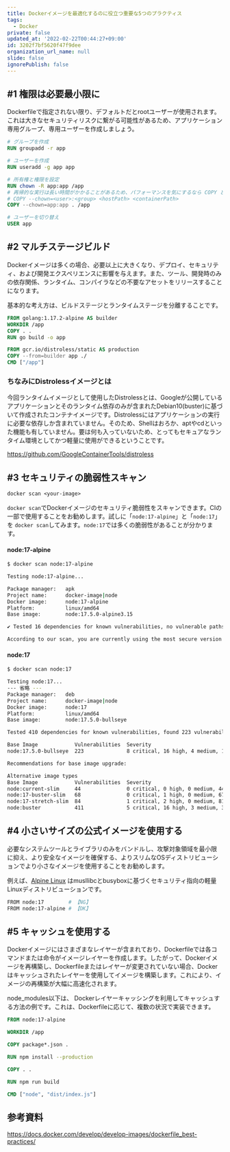 ```yaml
---
title: Dockerイメージを最適化するのに役立つ重要な5つのプラクティス
tags:
  - Docker
private: false
updated_at: '2022-02-22T00:44:27+09:00'
id: 3202f7bf5620f47f9dee
organization_url_name: null
slide: false
ignorePublish: false
---
```

## #1 権限は必要最小限に

Dockerfileで指定されない限り、デフォルトだとrootユーザーが使用されます。これは大きなセキュリティリスクに繋がる可能性があるため、アプリケーション専用グループ、専用ユーザーを作成しましょう。

```Dockerfile
# グループを作成
RUN groupadd -r app

# ユーザーを作成
RUN useradd -g app app

# 所有権と権限を設定
RUN chown -R app:app /app
# 再帰的な実行は長い時間がかかることがあるため、パフォーマンスを気にするなら COPY と一緒の方が良い
# COPY --chown=<user>:<group> <hostPath> <containerPath>
COPY --chown=app:app . /app

# ユーザーを切り替え
USER app
```

## #2 マルチステージビルド

Dockerイメージは多くの場合、必要以上に大きくなり、デプロイ、セキュリティ、および開発エクスペリエンスに影響を与えます。また、ツール、開発時のみの依存関係、ランタイム、コンパイラなどの不要なアセットをリリースすることになります。

基本的な考え方は、ビルドステージとランタイムステージを分離することです。


```Dockerfile
FROM golang:1.17.2-alpine AS builder
WORKDIR /app
COPY . .
RUN go build -o app

FROM gcr.io/distroless/static AS production
COPY --from=builder app ./
CMD ["/app"]
```

### ちなみにDistrolessイメージとは
今回ランタイムイメージとして使用したDistrolessとは、Googleが公開しているアプリケーションとそのランタイム依存のみが含まれたDebian10(buster)に基づいて作成されたコンテナイメージです。Distrolessにはアプリケーションの実行に必要な依存しか含まれていません。そのため、Shellはおろか、aptやcdといった機能も有していません。要は何も入っていないため、とってもセキュアなランタイム環境としてかつ軽量に使用ができるということです。

https://github.com/GoogleContainerTools/distroless

## #3 セキュリティの脆弱性スキャン

```Dockerfile
docker scan <your-image>
```

`docker scan`でDockerイメージのセキュリティ脆弱性をスキャンできます。CIの一部で使用することをお勧めします。試しに「`node:17-alpine`」と「`node:17`」を `docker scan`してみます。`node:17`では多くの脆弱性があることが分かります。

#### node:17-alpine

```bash
$ docker scan node:17-alpine

Testing node:17-alpine...

Package manager:   apk
Project name:      docker-image|node
Docker image:      node:17-alpine
Platform:          linux/amd64
Base image:        node:17.5.0-alpine3.15

✔ Tested 16 dependencies for known vulnerabilities, no vulnerable paths found.

According to our scan, you are currently using the most secure version of the selected base image
```

#### node:17

```bash
$ docker scan node:17

Testing node:17...
--- 省略 ---
Package manager:   deb
Project name:      docker-image|node
Docker image:      node:17
Platform:          linux/amd64
Base image:        node:17.5.0-bullseye

Tested 410 dependencies for known vulnerabilities, found 223 vulnerabilities.

Base Image            Vulnerabilities  Severity
node:17.5.0-bullseye  223              8 critical, 16 high, 4 medium, 195 low

Recommendations for base image upgrade:

Alternative image types
Base Image            Vulnerabilities  Severity
node:current-slim     44               0 critical, 0 high, 0 medium, 44 low
node:17-buster-slim   68               0 critical, 1 high, 0 medium, 67 low
node:17-stretch-slim  84               1 critical, 2 high, 0 medium, 81 low
node:buster           411              5 critical, 16 high, 3 medium, 387 low
```

## #4 小さいサイズの公式イメージを使用する

必要なシステムツールとライブラリのみをバンドルし、攻撃対象領域を最小限に抑え、より安全なイメージを確保する、よりスリムなOSディストリビューションでより小さなイメージを使用することをお勧めします。

例えば、[Alpine Linux](https://alpinelinux.org/) はmusllibcとbusyboxに基づくセキュリティ指向の軽量Linuxディストリビューションです。

```bash
FROM node:17        # 【NG】
FROM node:17-alpine # 【OK】
```

## #5 キャッシュを使用する

Dockerイメージにはさまざまなレイヤーが含まれており、Dockerfileでは各コマンドまたは命令がイメージレイヤーを作成します。したがって、Dockerイメージを再構築し、Dockerfileまたはレイヤーが変更されていない場合、Dockerはキャッシュされたレイヤーを使用してイメージを構築します。これにより、イメージの再構築が大幅に高速化されます。

node_modules以下は、 Dockerレイヤーキャッシングを利用してキャッシュする方法の例です。これは、Dockerfileに応じて、複数の状況で実装できます。

```Dockerfile
FROM node:17-alpine

WORKDIR /app

COPY package*.json .

RUN npm install --production

COPY . .

RUN npm run build

CMD ["node", "dist/index.js"]
```

## 参考資料

https://docs.docker.com/develop/develop-images/dockerfile_best-practices/
